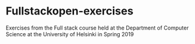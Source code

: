 # Fullstackopen-exercises
Exercises from the Full stack course held at the Department of Computer Science at the University of Helsinki in Spring 2019
